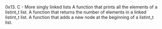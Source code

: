 0x13. C - More singly linked lists
A function that prints all the elements of a listint_t list.
A function that returns the number of elements in a linked listint_t list.
A function that adds a new node at the beginning of a listint_t list.
